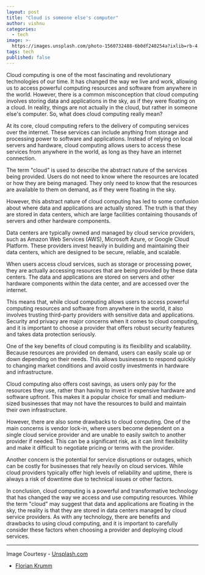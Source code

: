 ```yaml
---
layout: post
title: "Cloud is someone else's computer"
author: vishnu
categories:
  - tech
image: >-
  https://images.unsplash.com/photo-1560732488-6b0df240254a?ixlib=rb-4.0.3&ixid=MnwxMjA3fDB8MHxwaG90by1wYWdlfHx8fGVufDB8fHx8&auto=format&fit=crop&w=2340&q=80
tags: tech
published: false
---
```

Cloud computing is one of the most fascinating and revolutionary technologies of our time. It has changed the way we live and work, allowing us to access powerful computing resources and software from anywhere in the world. However, there is a common misconception that cloud computing involves storing data and applications in the sky, as if they were floating on a cloud. In reality, things are not actually in the cloud, but rather in someone else's computer. So, what does cloud computing really mean?

At its core, cloud computing refers to the delivery of computing services over the internet. These services can include anything from storage and processing power to software and applications. Instead of relying on local servers and hardware, cloud computing allows users to access these services from anywhere in the world, as long as they have an internet connection.

The term "cloud" is used to describe the abstract nature of the services being provided. Users do not need to know where the resources are located or how they are being managed. They only need to know that the resources are available to them on demand, as if they were floating in the sky.

However, this abstract nature of cloud computing has led to some confusion about where data and applications are actually stored. The truth is that they are stored in data centers, which are large facilities containing thousands of servers and other hardware components.

Data centers are typically owned and managed by cloud service providers, such as Amazon Web Services (AWS), Microsoft Azure, or Google Cloud Platform. These providers invest heavily in building and maintaining their data centers, which are designed to be secure, reliable, and scalable.

When users access cloud services, such as storage or processing power, they are actually accessing resources that are being provided by these data centers. The data and applications are stored on servers and other hardware components within the data center, and are accessed over the internet.

This means that, while cloud computing allows users to access powerful computing resources and software from anywhere in the world, it also involves trusting third-party providers with sensitive data and applications. Security and privacy are major concerns when it comes to cloud computing, and it is important to choose a provider that offers robust security features and takes data protection seriously.

One of the key benefits of cloud computing is its flexibility and scalability. Because resources are provided on demand, users can easily scale up or down depending on their needs. This allows businesses to respond quickly to changing market conditions and avoid costly investments in hardware and infrastructure.

Cloud computing also offers cost savings, as users only pay for the resources they use, rather than having to invest in expensive hardware and software upfront. This makes it a popular choice for small and medium-sized businesses that may not have the resources to build and maintain their own infrastructure.

However, there are also some drawbacks to cloud computing. One of the main concerns is vendor lock-in, where users become dependent on a single cloud service provider and are unable to easily switch to another provider if needed. This can be a significant risk, as it can limit flexibility and make it difficult to negotiate pricing or terms with the provider.

Another concern is the potential for service disruptions or outages, which can be costly for businesses that rely heavily on cloud services. While cloud providers typically offer high levels of reliability and uptime, there is always a risk of downtime due to technical issues or other factors.

In conclusion, cloud computing is a powerful and transformative technology that has changed the way we access and use computing resources. While the term "cloud" may suggest that data and applications are floating in the sky, the reality is that they are stored in data centers managed by cloud service providers. As with any technology, there are benefits and drawbacks to using cloud computing, and it is important to carefully consider these factors when choosing a provider and deploying cloud services.



---

Image Courtesy - [Unsplash.com](https://unsplash.com)
- [Florian Krumm](https://unsplash.com/@floriankrumm)
